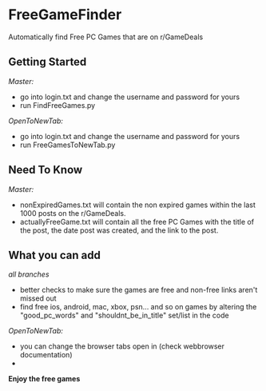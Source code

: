 # FreeGameFinder

Automatically find Free PC Games that are on r/GameDeals

Getting Started
--------------

*Master:*
- go into login.txt and change the username and password for yours
- run FindFreeGames.py

*OpenToNewTab:*
- go into login.txt and change the username and password for yours
- run FreeGamesToNewTab.py


Need To Know
--------------

*Master:*
- nonExpiredGames.txt will contain the non expired games within the last 1000 posts on the r/GameDeals.
- actuallyFreeGame.txt will contain all the free PC Games with the title of the post, the date post was created, and the link to the post.


What you can add
--------------

*all branches*
- better checks to make sure the games are free and non-free links aren't missed out
- find free ios, android, mac, xbox, psn... and so on games by 
altering the "good_pc_words" and "shouldnt_be_in_title" set/list in the code

*OpenToNewTab:*
- you can change the browser tabs open in (check webbrowser documentation)
-



**Enjoy the free games**

